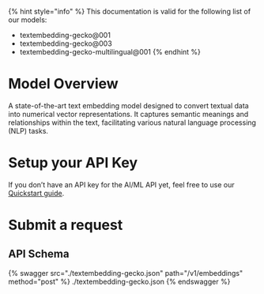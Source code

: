 [#references:start]: <> ({ "template": "openapi" })
{% hint style="info" %}
This documentation is valid for the following list of our models:
* textembedding-gecko@001
* textembedding-gecko@003
* textembedding-gecko-multilingual@001
{% endhint %}

# Model Overview
A state-of-the-art text embedding model designed to convert textual data into numerical vector representations. It captures semantic meanings and relationships within the text, facilitating various natural language processing (NLP) tasks.

# Setup your API Key
If you don’t have an API key for the AI/ML API yet, feel free to use our [Quickstart guide](https://docs.aimlapi.com/quickstart/setting-up).

# Submit a request
## API Schema
{% swagger src="./textembedding-gecko.json" path="/v1/embeddings" method="post" %}
./textembedding-gecko.json
{% endswagger %}


[#references:end]: <> ({})